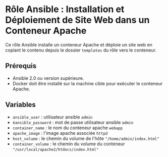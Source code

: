 # Rôle Ansible : Installation et Déploiement de Site Web dans un Conteneur Apache

Ce rôle Ansible installe un conteneur Apache et déploie un site web en copiant le contenu depuis le dossier `templates` du rôle vers le conteneur.

## Prérequis

- Ansible 2.0 ou version supérieure.
- Docker doit être installé sur la machine cible pour exécuter le conteneur Apache.

## Variables

- `ansible_user` : utilisateur ansible `admin`
- `èansible_password` : mot de passe utilisateur ansible `admin`
- `container_name` : le nom du conteneur apache `webapp`
- `apache_image` : l'image apache associée `httpd`
- `host_volume` : le chemin du volume de l'hôte `"/home/admin/index.html"`
- `container_volume` : le chemin du volume du conteneur `"/usr/local/apache2/htdocs/index.html"`
